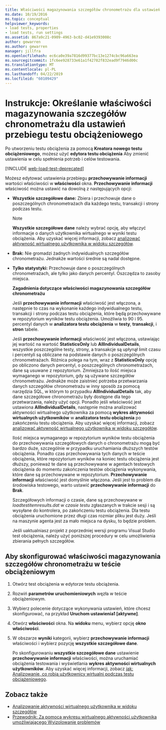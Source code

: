 ```yaml
---
title: Właściwości magazynowania szczegółów chronometrażu dla ustawień uruchomienia testu obciążenia
ms.date: 10/19/2016
ms.topic: conceptual
helpviewer_keywords:
- load tests, properties
- load tests, run settings
ms.assetid: 867a9c21-0909-4963-bc02-d41e9393008c
author: gewarren
ms.author: gewarren
manager: jillfra
ms.openlocfilehash: ec6ca0e39a7816d99377bc13e1274cbc96a663ea
ms.sourcegitcommit: 1fc6ee928733e61a1f42782f832ead9f7946d00c
ms.translationtype: MT
ms.contentlocale: pl-PL
ms.lasthandoff: 04/22/2019
ms.locfileid: "60109429"
---
```

# <a name="how-to-specify-the-timing-details-storage-property-for-a-load-test-run-setting"></a>Instrukcje: Określanie właściwości magazynowania szczegółów chronometrażu dla ustawień przebiegu testu obciążeniowego

Po utworzeniu testu obciążenia za pomocą **Kreatora nowego testu obciążeniowego**, możesz użyć **edytora testu obciążenia** Aby zmienić ustawienia w celu spełnienia potrzeb i celów testowania.

[!INCLUDE [web-load-test-deprecated](includes/web-load-test-deprecated.md)]

Możesz edytować ustawienia przebiegu **przechowywanie informacji** wartości właściwości w **właściwości** okna. **Przechowywanie informacji** właściwość można ustawić na dowolną z następujących opcji:

- **Wszystkie szczegółowe dane:** Zbiera i przechowuje dane o poszczególnych chronometrażach dla każdego testu, transakcji i strony podczas testu.

  > [!NOTE]
  > **Wszystkie szczegółowe dane** należy wybrać opcję, aby włączyć informacje o danych użytkownika wirtualnego w wyniki testu obciążenia. Aby uzyskać więcej informacji, zobacz [analizować aktywność wirtualnego użytkownika w widoku szczegółów](../test/analyze-load-test-virtual-user-activity-in-the-details-view.md).

- **Brak:** Nie gromadzi żadnych indywidualnych szczegółów chronometrażu. Jednakże wartości średnie są nadal dostępne.

- **Tylko statystyki:** Przechowuje dane o poszczególnych chronometrażach, ale tylko jako danych percentyl. Oszczędza to zasoby miejsca.

  **Zagadnienia dotyczące właściwości magazynowania szczegółów chronometrażu**

  Jeśli **przechowywanie informacji** właściwość jest włączona, a następnie to czas na wykonanie każdego indywidualnego testu, transakcji i strony podczas testu obciążenia, które będą przechowywane w repozytorium wyników testu obciążenia. Umożliwia to 90 i 95. percentyl danych w **analizatora testu obciążenia** w **testy**, **transakcji**, i **stron** tabele.

  Jeśli **przechowywanie informacji** właściwość jest włączona, ustawiając jej wartość na wartość **StatisticsOnly** lub **AllIndividualDetails**, wszystkie poszczególne testy, strony, a transakcje są upłynął limit czasu i percentyli są obliczane na podstawie danych o poszczególnych chronometrażach. Różnica polega na tym, wraz z **StatisticsOnly** opcję po obliczono danych percentyl, o poszczególnych chronometrażach, dane są usuwane z repozytorium. Zmniejsza to ilość miejsca wymaganego w repozytorium, gdy są używane szczegółów chronometrażu. Jednakże może zaistnieć potrzeba przetwarzania danych szczegółów chronometrażu w inny sposób za pomocą narzędzia SQL, w którym to przypadku **AllIndividualDetails** tak, aby dane szczegółowe chronometrażu były dostępne dla tego przetwarzania, należy użyć opcji. Ponadto jeśli właściwość jest ustawiona **AllIndividualDetails**, następnie można analizować aktywności wirtualnego użytkownika za pomocą **wykres aktywności wirtualnych użytkowników** w **analizatora testu obciążenia** po zakończeniu testu obciążenia. Aby uzyskać więcej informacji, zobacz [analizować aktywność wirtualnego użytkownika w widoku szczegółów](../test/analyze-load-test-virtual-user-activity-in-the-details-view.md).

  Ilość miejsca wymaganego w repozytorium wyników testu obciążenia do przechowywania szczegółowych danych o chronometrażu mogą być bardzo duże, szczególnie w przypadku uruchamiania dłuższych testów obciążenia. Ponadto czas przechowywania tych danych w teście obciążenia, które repozytorium wyników na koniec testu obciążenia jest dłuższy, ponieważ te dane są przechowywane w agentach testowych obciążenia do momentu zakończenia testów obciążenia wykonywania, które dane są przechowywane w repozytorium. **Przechowywanie informacji** właściwość jest domyślnie włączona. Jeśli jest to problem dla środowiska testowego, warto ustawić **przechowywanie informacji** do **Brak**.

  Szczegółowych informacji o czasie, dane są przechowywane w *loadtestitemresults.dat w czasie testu* zgłaszanych w trakcie sesji i są wysyłane do kontrolera, po zakończeniu testu obciążenia. Dla testu obciążenia uruchomione przez długi czas rozmiar pliku jest duży. Jeśli na maszynie agenta jest za mało miejsca na dysku, to będzie problem.

  Jeśli uaktualniasz projekt z poprzedniej wersji programu Visual Studio test obciążenia, należy użyć poniższej procedury w celu umożliwienia zbierania pełnych szczegółów.

## <a name="to-configure-the-timing-details-storage-property-in-a-load-test"></a>Aby skonfigurować właściwości magazynowania szczegółów chronometrażu w teście obciążeniowym

1. Otwórz test obciążenia w edytorze testu obciążenia.

2. Rozwiń **parametrów uruchomieniowych** węzła w teście obciążeniowym.

3. Wybierz polecenie dotyczące wykonywania ustawień, które chcesz skonfigurować, na przykład **Uruchom ustawienia1 [aktywne]**.

4. Otwórz **właściwości** okna. Na **widoku** menu, wybierz opcję **okno właściwości**.

5. W obszarze **wyniki** kategorii, wybierz **przechowywanie informacji** właściwości i wybierz pozycję **wszystkie szczegółowe dane**.

     Po skonfigurowaniu **wszystkie szczegółowe dane** ustawienie **przechowywanie informacji** właściwości, można uruchamiać obciążenia testowania i wyświetlania **wykres aktywności wirtualnych użytkowników**. Aby uzyskać więcej informacji, zobacz [jak: Analizowanie, co robią użytkownicy wirtualni podczas testu obciążeniowego](../test/how-to-analyze-virtual-user-activity-during-a-load-test.md).

## <a name="see-also"></a>Zobacz także

- [Analizowanie aktywności wirtualnego użytkownika w widoku szczegółów](../test/analyze-load-test-virtual-user-activity-in-the-details-view.md)
- [Przewodnik: Za pomocą wykresu wirtualnego aktywności użytkownika umożliwiającego Wyizolowanie problemów](../test/walkthrough-use-the-virtual-user-activity-chart-to-isolate-issues.md)